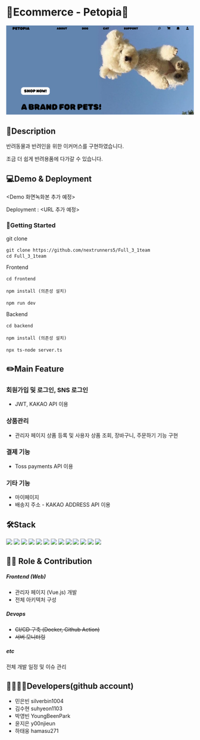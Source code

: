 # 🐶Ecommerce - Petopia🐶

![메인 이미지](Full_3_1team/main.png)

## 📖Description

반려동물과 반려인을 위한 이커머스를 구현하였습니다.

조금 더 쉽게 반려용품에 다가갈 수 있습니다.

## 💻Demo & Deployment

<Demo 화면녹화본 추가 예정>

Deployment : <URL 추가 예정>

### 🏁Getting Started

git clone

```
git clone https://github.com/nextrunners5/Full_3_1team
cd Full_3_1team
```

Frontend

```
cd frontend

npm install (의존성 설치)

npm run dev
```

Backend

```
cd backend

npm install (의존성 설치)

npx ts-node server.ts
```

## ✏️Main Feature

### 회원가입 및 로그인, SNS 로그인

* JWT, KAKAO API 이용

### 상품관리

* 관리자 페이지 상품 등록 및 사용자 상품 조회, 장바구니, 주문하기 기능 구현

### 결제 기능

* Toss payments API 이용

### 기타 기능

* 마이페이지
* 배송지 주소 - KAKAO ADDRESS API 이용

## 🛠️Stack

<img src="https://img.shields.io/badge/github-181717?style=for-the-badge&logo=github&logoColor=white">
<img src="https://img.shields.io/badge/git-F05032?style=for-the-badge&logo=git&logoColor=white">
<img src="https://img.shields.io/badge/zoom-0B5CFF?style=for-the-badge&logo=zoom&logoColor=white">
<img src="https://img.shields.io/badge/discord-5865F2?style=for-the-badge&logo=discord&logoColor=white">

<img src="https://img.shields.io/badge/mysql-4479A1?style=for-the-badge&logo=mysql&logoColor=white">
<img src="https://img.shields.io/badge/mongoDB-47A248?style=for-the-badge&logo=MongoDB&logoColor=white">
<img src="https://img.shields.io/badge/express-000000?style=for-the-badge&logo=express&logoColor=white">
<img src="https://img.shields.io/badge/nodedotjs-5FA04E?style=flat-square&logo=nodedotjs&logoColor=white">

<img src="https://img.shields.io/badge/react-61DAFB?style=for-the-badge&logo=react&logoColor=black">
<img src="https://img.shields.io/badge/typescript-3178C6?style=flat-square&logo=typescript&logoColor=white">
<img src="https://img.shields.io/badge/sequelize-52B0E7?style=flat-square&logo=sequelize&logoColor=white">

<img src="https://img.shields.io/badge/Amazon%20EC2-FF9900?style=for-the-badge&logo=Amazon%20EC2&logoColor=white">
<img src="https://img.shields.io/badge/Amazon%20S3-569A31?style=for-the-badge&logo=Amazon%20S3&logoColor=white">


## 👨‍💻 Role & Contribution

##### Frontend (Web)

* 관리자 페이지 (Vue.js) 개발
* 전체 아키텍처 구성

##### Devops

* ~~CI/CD 구축 (Docker, Github Action)~~
* ~~서버 모니터링~~

##### etc

전체 개발 일정 및 이슈 관리

## 🧑‍🧑‍🧒‍🧒Developers(github account)

* 민은빈 silverbin1004
* 김수현 suhyeon1103
* 박영빈 YoungBeenPark
* 윤지은 y00njieun
* 하태웅 hamasu271
